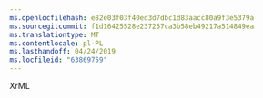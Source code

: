 ```yaml
---
ms.openlocfilehash: e82e03f03f40ed3d7dbc1d83aacc80a9f3e5379a
ms.sourcegitcommit: f1d16425528e237257ca3b58eb49217a514849ea
ms.translationtype: MT
ms.contentlocale: pl-PL
ms.lasthandoff: 04/24/2019
ms.locfileid: "63869759"
---
```

XrML